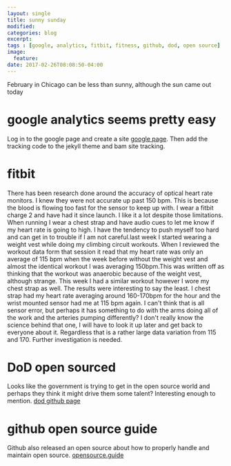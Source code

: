 ```yaml
---
layout: single
title: sunny sunday
modified:
categories: blog
excerpt:
tags : [google, analytics, fitbit, fitness, github, dod, open source]
image:
  feature:
date: 2017-02-26T08:08:50-04:00
---
```


February in Chicago can be less than sunny, although the sun came out today


# google analytics seems pretty easy 
Log in to the google page and create a site [google page](https://analytics.google.com/ "google page"). Then add the tracking code to the jekyll theme and bam site tracking.

# fitbit 
There has been research done around the accuracy of optical heart rate monitors.  I knew they were not accurate up past 150 bpm.  This is because the blood is flowing too fast for the sensor to keep up with.  I wear a fitbit charge 2 and have had it since launch.  I like it a lot despite those limitations.   When running I wear a chest strap and have audio cues to let me know if my heart rate is going to high.  I have the tendency to push myself too hard and can get in to trouble if I am not careful.last week I started wearing a weight vest while doing my climbing circuit workouts.  When I reviewed the workout data form that session it read that my heart rate was only an average of 115 bpm when the week before without the weight vest and almost the identical workout I was averaging 150bpm.This was written off as thinking that the workout was anaerobic because of the weight vest, although strange.  This week I had a similar workout however I wore my chest strap as well.  The results were interesting to say the least.  I chest strap had my heart rate averaging around 160-170bpm for the hour and the wrist mounted sensor had me at 115 bpm again.  I can't think that is all sensor error, but perhaps it has something to do with the arms doing all of the work and the arteries pumping differently? I don't really know the science behind that one, I will have to look it up later and get back to everyone about it.  Regardless that is a rather large data variation from 115 and 170.  Further investigation is needed. 

# DoD open sourced
Looks like the government is trying to get in the open source world and perhaps they think it might drive them some talent?  Interesting enough to mention. [dod github page](https://github.com/deptofdefense/code.mil/blob/master/LICENSE-agreement.md "dod github")
 
# github open source guide
Github also released an open source about how to properly handle and maintain open source.  [opensource.guide](https://opensource.guide/ "opensource.guide")
